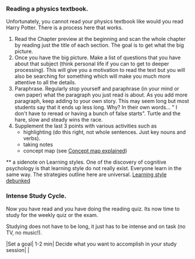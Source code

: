 ### Reading a physics textbook. 

Unfortunately, you cannot read your physics textbook like would you read Harry Potter. There is a process here that works. 



1. Read the Chapter preview at the beginning and scan the whole chapter by reading just the title of each section. The goal is to get what the big picture. 
2. Once you have the big picture. Make a list of questions that you have about that subject (think personal life if you can to get to deeper processing). This will give you a motivation to read the text but you will also be searching for something which will make you much more attentive to all the details. 
3. Paraphrase. Regularly stop yourself and paraphrase (in your mind or own paper) what the paragraph you just read is about. As you add more paragraph, keep adding to your own story. This may seem long but most students say that it ends up less long. Why? In their own words... " I don't have to reread or having a bunch of false starts". Turtle and the hare, slow and steady wins the race.  
4. Supplement the last 3 points with various activities such as 
    * highlighting (do this right, not whole sentences. Just key nouns and verbs). 
    * taking notes
    * concept map (see <a target = "_blank" href="https://www.lucidchart.com/pages/concept-map">Concept map explained</a>) 


** a sidenote on Learning styles. One of the discovery of cognitive psychology is that learning style do not really exist. Everyone learn in the same way. The strategies outline here are universal. 
<a target = "_blank" href="https://www.psychologicalscience.org/news/releases/learning-styles-debunked-there-is-no-evidence-supporting-auditory-and-visual-learning-psychologists-say.html">Learning style debunked</a>

    
    
### Intense Study Cycle. 

Now you have read and you have doing the reading quiz. Its now time to study for the weekly quiz or the exam. 

Studying does not have to be long, it just has to be intense and on task (no TV, no music!). 

|Set a goal| 1-2 min| Decide what you want to accomplish in your study session|
|
